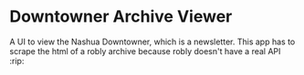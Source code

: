 # Downtowner Archive Viewer

A UI to view the Nashua Downtowner, which is a newsletter. This app has to scrape the html of a robly archive because robly doesn't have a real API :rip: